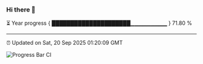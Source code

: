 ### Hi there 👋

⏳ Year progress { █████████████████████▁▁▁▁▁▁▁▁▁ } 71.80 %

---

⏰ Updated on Sat, 20 Sep 2025 01:20:09 GMT

![Progress Bar CI](https://github.com/liununu/liununu/workflows/Progress%20Bar%20CI/badge.svg)
